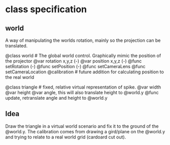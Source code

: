 # class specification

## world
A way of manipulating the worlds rotation, mainly so the projection can be translated.

@class world
	# The global world control. Graphically mimic the position of the projector
	@var rotation x,y,z (-)
	@var position x,y,z (-)
	@func setRotation (-)
	@func setPosition (-)
	@func setCameraLens
	@func setCameraLocation
	@calibration
		# future addition for calculating position to the real world

@class triangle
	# fixed, relative virtual representation of spike.
	@var width
	@var height
	@var angle, this will also translate height to @world.y
	@func update, retranslate angle and height to @world.y

## Idea
Draw the triangle in a virtual world scenario and fix it to the ground of the @world.y. The calibration comes from drawing a gird/plane on the @world.y and trying to relate to a real world grid (cardoard cut out).
